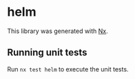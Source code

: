# helm

This library was generated with [Nx](https://nx.dev).

## Running unit tests

Run `nx test helm` to execute the unit tests.
